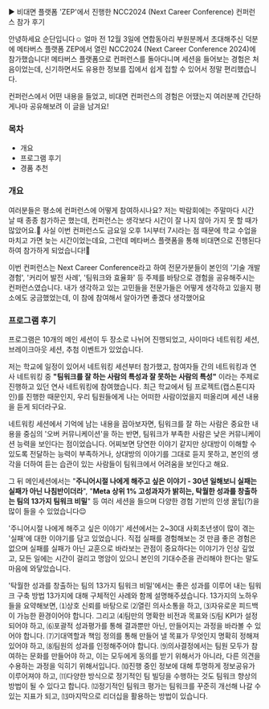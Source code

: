 ▶ 비대면 플랫폼 'ZEP'에서 진행한 NCC2024 (Next Career Conference) 컨퍼런스 참가 후기

안녕하세요 순단입니다☺️
얼마 전 12월 3일에 연합동아리 부원분께서 초대해주신 덕분에 메타버스 플랫폼 ZEP에서 열린 NCC2024 (Next Career Conference 2024)에 참가했습니다!
메타버스 플랫폼으로 컨퍼런스를 돌아다니며 세션을 들어보는 경험은 처음이었는데, 신기하면서도 유용한 정보를 집에서 쉽게 접할 수 있어서 정말 편리했습니다.

컨퍼런스에서 어떤 내용을 들었고, 비대면 컨퍼런스의 경험은 어땠는지 여러분께 간단하게나마 공유해보려 이 글을 남겨요!

### 목차
- 개요
- 프로그램 후기
- 경품 추천
### 개요
여러분들은 평소에 컨퍼런스에 어떻게 참여하시나요?
저는 박람회에는 주말마다 시간 날 때 종종 참가하곤 했는데, 컨퍼런스는 생각보다 시간이 잘 나지 않아 가지 못 할 때가 많았어요.🥲
사실 이번 컨퍼런스도 금요일 오후 1시부터 7시라는 점 때문에 학교 수업을 마치고 가면 늦는 시간이었는데요, 그런데 메타버스 플랫폼을 통해 비대면으로 진행된다 하여 참가하게 되었습니다!🤗

이번 컨퍼런스는 Next Career Conference라고 하여 전문가분들이 본인의 '기술 개발 경험', '커리어 발전 사례', '팀워크와 효율화' 등 주제를 바탕으로 경험을 공유해주시는 컨퍼런스였습니다.
내가 생각하고 있는 고민들을 전문가들은 어떻게 생각하고 있을지 평소에도 궁금했었는데, 이 참에 참여해서 알아가면 좋겠다 생각했어요

### 프로그램 후기
프로그램은 10개의 메인 세션이 두 장소로 나뉘어 진행되었고, 사이마다 네트워킹 세션, 브레이크아웃 세션, 추첨 이벤트가 있었습니다.

저는 학교에 일정이 있어서 네트워킹 세션부터 참가했고, 참여자들 간의 네트워킹과 연사 네트워킹 중 **"팀워크를 잘 하는 사람의 특성과 잘 못하는 사람의 특성"** 이라는 주제로 진행하고 있던 연사 네트워킹에 참여했습니다.  최근 학교에서 팀 프로젝트(캡스톤디자인)를 진행한 때문인지, 우리 팀원들에게 나는 어떠한 사람이었을지 떠올리며 세션 내용을 듣게 되더라구요.

네트워킹 세션에서 기억에 남는 내용을 꼽아보자면, 팀워크를 잘 하는 사람은 중요한 내용을 중심의 '오버 커뮤니케이션'을 하는 반면, 팀워크가 부족한 사람은 낮은 커뮤니케이션 능력을 보인다는 점이었습니다. 어찌보면 당연한 이야기 같지만 상대방이 이해할 수 있도록 전달하는 능력이 부족하거나, 상대방의 이야기를 그대로 듣지 못하고, 본인의 생각을 더하여 듣는 습관이 있는 사람들이 팀워크에서 어려움을 보인다고 해요. 

그 뒤 메인세션에서는 "**주니어시절 나에게 해주고 싶은 이야기 - 30년 일해보니 실패는 실패가 아닌 나침반이더라**", "**Meta 상위 1% 고성과자가 밝히는, 탁월한 성과를 창출하는 팀의 13가지 팀워크 비밀**" 등 여러 세션을 들으며 다양한 경험 기반의 인생 꿀팁(?)을 많이 들을 수 있었습니다😌

'주니어시절 나에게 해주고 싶은 이야기' 세션에서는 2~30대 사회초년생이 많이 겪는 '실패'에 대한 이야기를 담고 있었습니다. 직접 실패를 경험해보는 것 만큼 좋은 경험은 없으며 실패를 실패가 아닌 교훈으로 바라보는 관점이 중요하다는 이야기가 인상 깊었고, 모든 일에는 시간이 걸리고 명암이 있으니 본인의 기대수준을 관리해야 한다는 말도 마음에 와닿았습니다.

'탁월한 성과를 창출하는 팀의 13가지 팀워크 비밀'에서는 좋은 성과를 이루어 내는 팀워크 구축 방법 13가지에 대해 구체적인 사례와 함께 설명해주셨습니다.
13가지의 노하우들을 요약해보면, ⑴상호 신뢰를 바탕으로 ⑵열린 의사소통을 하고, ⑶자유로운 피드백이 가능한 환경이어야 합니다. 그리고 ⑷팀만의 명확한 비전과 목표와 ⑸팀 KPI가 설정되어야 하고, ⑹포괄적 성과평가를 통해 결과뿐만 아닌, 만들어지는 과정을 바라볼 수 있어야 합니다. ⑺기대역할과 책임 정의를 통해 만들어 낼 목표가 무엇인지 명확히 정해져있어야 하고, ⑻팀원의 성과를 인정해주어야 합니다. ⑼의사결정에서는 팀원 모두가 참여하는 문화를 만들어야 하고, 이는 모두에게 동의를 받기 위해서가 아니라, 다른 의견을 수용하는 과정을 익히기 위해서입니다. ⑽진행 중인 정보에 대해 투명하게 정보공유가 이루어져야 하고, ⑾다양한 방식으로 정기적인 팀 빌딩을 수행하는 것도 팀워크 향상의 방법이 될 수 있다고 합니다. ⑿정기적인 팀워크 평가는 팀워크를 꾸준히 개선해 나갈 수 있는 지표가 되고, ⒀마지막으로 리더십을 활용하는 방법이 있습니다. 

